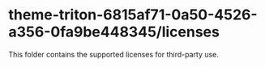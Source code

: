 # theme-triton-6815af71-0a50-4526-a356-0fa9be448345/licenses

This folder contains the supported licenses for third-party use.
